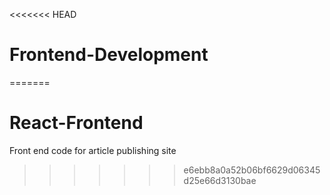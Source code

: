 <<<<<<< HEAD
# Frontend-Development
=======
# React-Frontend
Front end code for article publishing site
>>>>>>> e6ebb8a0a52b06bf6629d06345d25e66d3130bae
